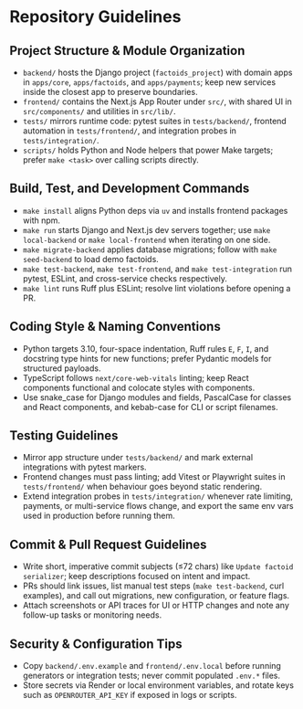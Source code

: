 # Repository Guidelines

## Project Structure & Module Organization
- `backend/` hosts the Django project (`factoids_project`) with domain apps in `apps/core`, `apps/factoids`, and `apps/payments`; keep new services inside the closest app to preserve boundaries.
- `frontend/` contains the Next.js App Router under `src/`, with shared UI in `src/components/` and utilities in `src/lib/`.
- `tests/` mirrors runtime code: pytest suites in `tests/backend/`, frontend automation in `tests/frontend/`, and integration probes in `tests/integration/`.
- `scripts/` holds Python and Node helpers that power Make targets; prefer `make <task>` over calling scripts directly.

## Build, Test, and Development Commands
- `make install` aligns Python deps via `uv` and installs frontend packages with npm.
- `make run` starts Django and Next.js dev servers together; use `make local-backend` or `make local-frontend` when iterating on one side.
- `make migrate-backend` applies database migrations; follow with `make seed-backend` to load demo factoids.
- `make test-backend`, `make test-frontend`, and `make test-integration` run pytest, ESLint, and cross-service checks respectively.
- `make lint` runs Ruff plus ESLint; resolve lint violations before opening a PR.

## Coding Style & Naming Conventions
- Python targets 3.10, four-space indentation, Ruff rules `E`, `F`, `I`, and docstring type hints for new functions; prefer Pydantic models for structured payloads.
- TypeScript follows `next/core-web-vitals` linting; keep React components functional and colocate styles with components.
- Use snake_case for Django modules and fields, PascalCase for classes and React components, and kebab-case for CLI or script filenames.

## Testing Guidelines
- Mirror app structure under `tests/backend/` and mark external integrations with pytest markers.
- Frontend changes must pass linting; add Vitest or Playwright suites in `tests/frontend/` when behaviour goes beyond static rendering.
- Extend integration probes in `tests/integration/` whenever rate limiting, payments, or multi-service flows change, and export the same env vars used in production before running them.

## Commit & Pull Request Guidelines
- Write short, imperative commit subjects (≤72 chars) like `Update factoid serializer`; keep descriptions focused on intent and impact.
- PRs should link issues, list manual test steps (`make test-backend`, curl examples), and call out migrations, new configuration, or feature flags.
- Attach screenshots or API traces for UI or HTTP changes and note any follow-up tasks or monitoring needs.

## Security & Configuration Tips
- Copy `backend/.env.example` and `frontend/.env.local` before running generators or integration tests; never commit populated `.env.*` files.
- Store secrets via Render or local environment variables, and rotate keys such as `OPENROUTER_API_KEY` if exposed in logs or scripts.
